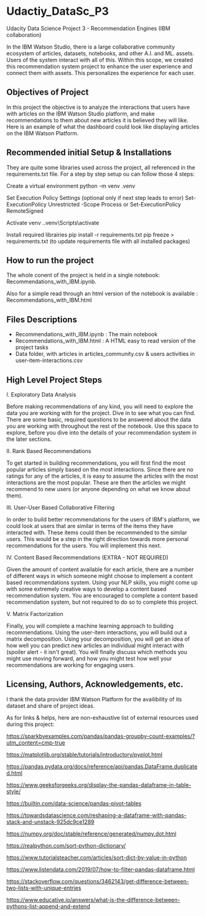 # Udactiy_DataSc_P3
Udacity Data Science Project 3 - Recommendation Engines (IBM collaboration)

In the IBM Watson Studio, there is a large collaborative community ecosystem of articles, datasets, notebooks, and other A.I. and ML. assets. Users of the system interact with all of this. Within this scope, we created this recommendation system project to enhance the user experience and connect them with assets. This personalizes the experience for each user.


## Objectives of Project


In this project the objective is to analyze the interactions that users have with articles on the IBM Watson Studio platform, and make recommendations to them about new articles it is believed they will like. Here is an example of what the dashboard could look like displaying articles on the IBM Watson Platform.


## Recommended initial Setup & Installations

They are quite some libraries used across the project, all referenced in the requirements.txt file. For a step by step setup ou can follow those 4 steps:

Create a virtual environment python -m venv .venv

Set Execution Policy Settings (optional only if next step leads to error) Set-ExecutionPolicy Unrestricted -Scope Process or Set-ExecutionPolicy RemoteSigned

Activate venv ..venv\Scripts\activate

Install required librairies pip install -r requirements.txt pip freeze > requirements.txt (to update requirements file with all installed packages)

## How to run the project

The whole conent of the project is held in a single notebook: Recommendations_with_IBM.ipynb.

Also for a simple read through an html version of the notebook is available : Recommendations_with_IBM.html

## Files Descriptions

- Recommendations_with_IBM.ipynb : The main notebook
- Recommendations_with_IBM.html : A HTML easy to read version of the project tasks
- Data folder, with articles in articles_community.csv & users activities in user-item-interactions.csv

## High Level Project Steps

I. Exploratory Data Analysis

Before making recommendations of any kind, you will need to explore the data you are working with for the project. Dive in to see what you can find. There are some basic, required questions to be answered about the data you are working with throughout the rest of the notebook. Use this space to explore, before you dive into the details of your recommendation system in the later sections.

II. Rank Based Recommendations

To get started in building recommendations, you will first find the most popular articles simply based on the most interactions. Since there are no ratings for any of the articles, it is easy to assume the articles with the most interactions are the most popular. These are then the articles we might recommend to new users (or anyone depending on what we know about them).

III. User-User Based Collaborative Filtering

In order to build better recommendations for the users of IBM's platform, we could look at users that are similar in terms of the items they have interacted with. These items could then be recommended to the similar users. This would be a step in the right direction towards more personal recommendations for the users. You will implement this next.

IV. Content Based Recommendations (EXTRA - NOT REQUIRED)

Given the amount of content available for each article, there are a number of different ways in which someone might choose to implement a content based recommendations system. Using your NLP skills, you might come up with some extremely creative ways to develop a content based recommendation system. You are encouraged to complete a content based recommendation system, but not required to do so to complete this project.

V. Matrix Factorization

Finally, you will complete a machine learning approach to building recommendations. Using the user-item interactions, you will build out a matrix decomposition. Using your decomposition, you will get an idea of how well you can predict new articles an individual might interact with (spoiler alert - it isn't great). You will finally discuss which methods you might use moving forward, and how you might test how well your recommendations are working for engaging users.

## Licensing, Authors, Acknowledgements, etc.

I thank the data provider IBM Watson Platform for the availibility of its dataset and share of project ideas.

As for links & helps, here are non-exhaustive list of external resources used during this project:

https://sparkbyexamples.com/pandas/pandas-groupby-count-examples/?utm_content=cmp-true

https://matplotlib.org/stable/tutorials/introductory/pyplot.html

https://pandas.pydata.org/docs/reference/api/pandas.DataFrame.duplicated.html

https://www.geeksforgeeks.org/display-the-pandas-dataframe-in-table-style/

https://builtin.com/data-science/pandas-pivot-tables

https://towardsdatascience.com/reshaping-a-dataframe-with-pandas-stack-and-unstack-925dc9ce1289

https://numpy.org/doc/stable/reference/generated/numpy.dot.html

https://realpython.com/sort-python-dictionary/

https://www.tutorialsteacher.com/articles/sort-dict-by-value-in-python

https://www.listendata.com/2019/07/how-to-filter-pandas-dataframe.html

https://stackoverflow.com/questions/3462143/get-difference-between-two-lists-with-unique-entries

https://www.educative.io/answers/what-is-the-difference-between-pythons-list-append-and-extend
